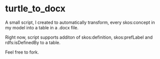 # turtle_to_docx

A small script, I created to automatically transform, every skos:concept in my model into a table in a .docx file.

Right now, script supports additon of skos:definition, skos:prefLabel and rdfs:isDefinedBy to a table.

Feel free to fork.
